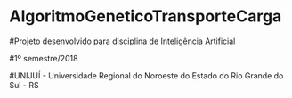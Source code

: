 # AlgoritmoGeneticoTransporteCarga

#Projeto desenvolvido para disciplina de Inteligência Artificial

#1º semestre/2018

#UNIJUÍ - Universidade Regional do Noroeste do Estado do Rio Grande do Sul - RS



